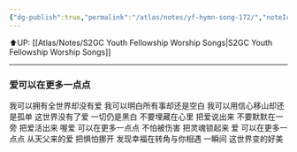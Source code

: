 ```yaml
---
{"dg-publish":true,"permalink":"/atlas/notes/yf-hymn-song-172/","noteIcon":""}
---
```


⬆️UP: [[Atlas/Notes/S2GC Youth Fellowship Worship Songs\|S2GC Youth Fellowship Worship Songs]]

---

### 爱可以在更多一点点

我可以拥有全世界却没有爱 
我可以明白所有事却还是空白
我可以用信心移山却还是孤单 
这世界没有了爱 一切仍是黑白
不要埋藏在心里 把爱说出来 
不要默默在一旁 把爱活出来
喔爱 可以在更多一点点 
不怕被伤害 把灵魂锁起来
爱 可以在更多一点点 
从天父来的爱 把惧怕挪开
发现幸福在转角与你相遇 
一瞬间 这世界变的好美